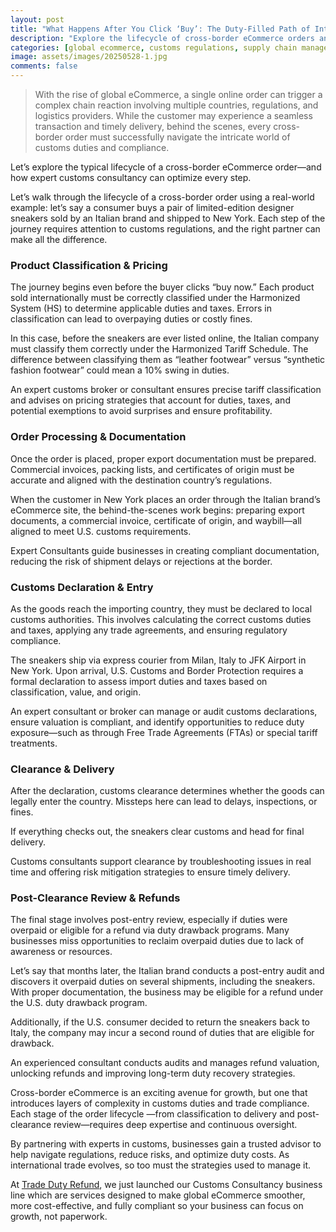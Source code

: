 ```yaml
---
layout: post
title: "What Happens After You Click ‘Buy’: The Duty-Filled Path of International Orders"
description: "Explore the lifecycle of cross-border eCommerce orders and how expert customs consultancy optimizes every step."
categories: [global ecommerce, customs regulations, supply chain management, cross-border trade, duty drawback refunds]
image: assets/images/20250528-1.jpg
comments: false
---
```


> With the rise of global eCommerce, a single online order can trigger a complex chain reaction involving multiple countries, regulations, and logistics providers. While the customer may experience a seamless transaction and timely delivery, behind the scenes, every cross-border order must successfully navigate the intricate world of customs duties and compliance.

Let’s explore the typical lifecycle of a cross-border eCommerce order—and how expert customs consultancy can optimize every step.

Let’s walk through the lifecycle of a cross-border order using a real-world example: let’s say a consumer buys a pair of limited-edition designer sneakers sold by an Italian brand and shipped to New York. Each step of the journey requires attention to customs regulations, and the right partner can make all the difference.

### **Product Classification & Pricing**

The journey begins even before the buyer clicks “buy now.” Each product sold internationally must be correctly classified under the Harmonized System (HS) to determine applicable duties and taxes. Errors in classification can lead to overpaying duties or costly fines.

In this case, before the sneakers are ever listed online, the Italian company must classify them correctly under the Harmonized Tariff Schedule. The difference between classifying them as “leather footwear” versus “synthetic fashion footwear” could mean a 10% swing in duties.

An expert customs broker or consultant ensures precise tariff classification and advises on pricing strategies that account for duties, taxes, and potential exemptions to avoid surprises and ensure profitability.

### **Order Processing & Documentation**

Once the order is placed, proper export documentation must be prepared. Commercial invoices, packing lists, and certificates of origin must be accurate and aligned with the destination country’s regulations.

When the customer in New York places an order through the Italian brand’s eCommerce site, the behind-the-scenes work begins: preparing export documents, a commercial invoice, certificate of origin, and waybill—all aligned to meet U.S. customs requirements.

Expert Consultants guide businesses in creating compliant documentation, reducing the risk of shipment delays or rejections at the border.

### **Customs Declaration & Entry**

As the goods reach the importing country, they must be declared to local customs authorities. This involves calculating the correct customs duties and taxes, applying any trade agreements, and ensuring regulatory compliance.

The sneakers ship via express courier from Milan, Italy to JFK Airport in New York. Upon arrival, U.S. Customs and Border Protection requires a formal declaration to assess import duties and taxes based on classification, value, and origin.

An expert consultant or broker can manage or audit customs declarations, ensure valuation is compliant, and identify opportunities to reduce duty exposure—such as through Free Trade Agreements (FTAs) or special tariff treatments.

### **Clearance & Delivery**

After the declaration, customs clearance determines whether the goods can legally enter the country. Missteps here can lead to delays, inspections, or fines.

If everything checks out, the sneakers clear customs and head for final delivery.

Customs consultants support clearance by troubleshooting issues in real time and offering risk mitigation strategies to ensure timely delivery.

### **Post-Clearance Review & Refunds**

The final stage involves post-entry review, especially if duties were overpaid or eligible for a refund via duty drawback programs. Many businesses miss opportunities to reclaim overpaid duties due to lack of awareness or resources.

Let’s say that months later, the Italian brand conducts a post-entry audit and discovers it overpaid duties on several shipments, including the sneakers. With proper documentation, the business may be eligible for a refund under the U.S. duty drawback program.

Additionally, if the U.S. consumer decided to return the sneakers back to Italy, the company may incur a second round of duties that are eligible for drawback.

An experienced consultant conducts audits and manages refund valuation, unlocking refunds and improving long-term duty recovery strategies.

Cross-border eCommerce is an exciting avenue for growth, but one that introduces layers of complexity in customs duties and trade compliance. Each stage of the order lifecycle —from classification to delivery and post-clearance review—requires deep expertise and continuous oversight.

By partnering with experts in customs, businesses gain a trusted advisor to help navigate regulations, reduce risks, and optimize duty costs. As international trade evolves, so too must the strategies used to manage it.

At [Trade Duty Refund](https://tradedutyrefund.com?utm_source=Blog&utm_medium=Article&utm_campaign=20250527BuyButtonArticle), we just launched our Customs Consultancy business line which are services designed to make global eCommerce smoother, more cost-effective, and fully compliant so your business can focus on growth, not paperwork.